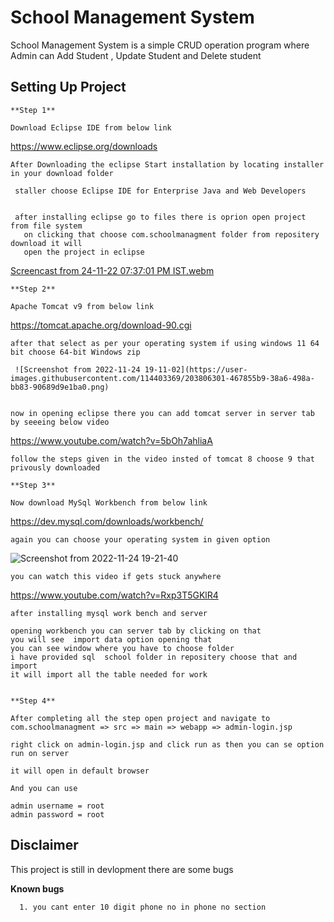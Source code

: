 
# School Management System

School Management System is a simple CRUD operation program where Admin can 
Add Student , Update Student and Delete student


## Setting Up Project

    **Step 1**

    Download Eclipse IDE from below link

   https://www.eclipse.org/downloads

    After Downloading the eclipse Start installation by locating installer in your download folder
     
     staller choose Eclipse IDE for Enterprise Java and Web Developers

  
     after installing eclipse go to files there is oprion open project from file system
       on clicking that choose com.schoolmanagment folder from repositery download it will 
       open the project in eclipse
    
   [Screencast from 24-11-22 07:37:01 PM IST.webm](https://user-images.githubusercontent.com/114403369/203806522-f1954c27-6f91-4348-afd4-6a45e6e030ce.webm)



    **Step 2**

    Apache Tomcat v9 from below link

   https://tomcat.apache.org/download-90.cgi

    after that select as per your operating system if using windows 11 64 bit choose 64-bit Windows zip

     ![Screenshot from 2022-11-24 19-11-02](https://user-images.githubusercontent.com/114403369/203806301-467855b9-38a6-498a-bb83-90689d9e1ba0.png)


    now in opening eclipse there you can add tomcat server in server tab by seeeing below video

   https://www.youtube.com/watch?v=5bOh7ahliaA

    follow the steps given in the video insted of tomcat 8 choose 9 that privously downloaded

    **Step 3**

    Now download MySql Workbench from below link 

   https://dev.mysql.com/downloads/workbench/

    again you can choose your operating system in given option

   ![Screenshot from 2022-11-24 19-21-40](https://user-images.githubusercontent.com/114403369/203806405-505eab25-c50b-4eaf-8020-61a448de9685.png)

    
    

    you can watch this video if gets stuck anywhere

   https://www.youtube.com/watch?v=Rxp3T5GKlR4


    after installing mysql work bench and server

    opening workbench you can server tab by clicking on that 
    you will see  import data option opening that 
    you can see window where you have to choose folder
    i have provided sql  school folder in repositery choose that and import 
    it will import all the table needed for work


    **Step 4**

    After completing all the step open project and navigate to 
    com.schoolmanagment => src => main => webapp => admin-login.jsp

    right click on admin-login.jsp and click run as then you can se option run on server

    it will open in default browser 

    And you can use

    admin username = root
    admin password = root


## Disclaimer

  This project is still in devlopment there are some bugs

  **Known bugs**

      1. you cant enter 10 digit phone no in phone no section 



